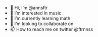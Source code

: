 - 👋 Hi, I’m @annsftr
- 👀 I’m interested in music
- 🌱 I’m currently learning math
- 💞️ I’m looking to collaborate on 
- 📫 How to reach me on twitter @ftrnnss

<!---
annsftr/annsftr is a ✨ special ✨ repository because its `README.md` (this file) appears on your GitHub profile.
You can click the Preview link to take a look at your changes.
--->
